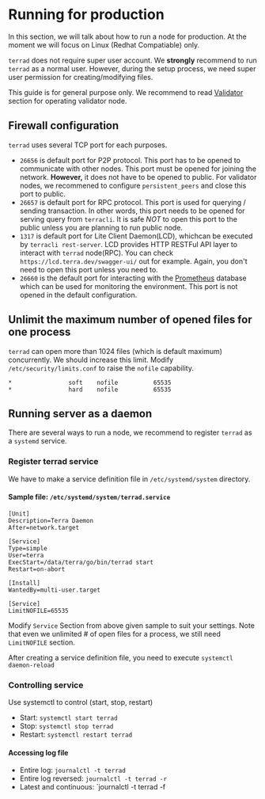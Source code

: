 # Running for production
In this section, we will talk about how to run a node for production. At the moment we will focus on Linux (Redhat Compatiable) only.

`terrad` does not require super user account. We **strongly** recommend to run `terrad` as a normal user. However, during the setup process, we need super user permission for creating/modifying files.

This guide is for general purpose only. We recommend to read [Validator](https://docs.terra.money/features/overview) section for operating validator node.

## Firewall configuration
`terrad` uses several TCP port for each purposes.

* `26656` is default port for P2P protocol. This port has to be opened to communicate with other nodes. This port must be opened for joining the network. **However,** it does not have to be opened to public. For validator nodes, we recommened to configure `persistent_peers` and close this port to public.
* `26657` is default port for RPC protocol. This port is used for querying / sending transaction. In other words, this port needs to be opened for serving query from `terracli`. It is safe _NOT_ to open this port to the public unless you are planning to run public node.
* `1317` is default port for Lite Client Daemon(LCD), whichcan be executed by `terracli rest-server`. LCD provides HTTP RESTFul API layer to interact with `terrad` node(RPC). You can check `https://lcd.terra.dev/swagger-ui/` out for example. Again, you don't need to open this port unless you need to.
* `26660` is the default port for interacting with the [Prometheus](https://prometheus.io) database which can be used for monitoring the environment. This port is not opened in the default configuration.

## Unlimit the maximum number of opened files for one process
`terrad` can open more than 1024 files (which is default maximum) concurrently.
We should increase this limit.
Modify `/etc/security/limits.conf` to raise the `nofile` capability.
```
*                soft    nofile          65535
*                hard    nofile          65535
```

## Running server as a daemon
There are several ways to run a node, we recommend to register `terrad` as a `systemd` service.

### Register terrad service
We have to make a service definition file in `/etc/systemd/system` directory.

#### Sample file: `/etc/systemd/system/terrad.service`
```
[Unit]
Description=Terra Daemon
After=network.target

[Service]
Type=simple
User=terra
ExecStart=/data/terra/go/bin/terrad start
Restart=on-abort

[Install]
WantedBy=multi-user.target

[Service]
LimitNOFILE=65535
```
Modify `Service` Section from above given sample to suit your settings. Note that even we unlimited # of open files for a process, we still need `LimitNOFILE` section.

After creating a service definition file, you need to execute `systemctl daemon-reload`

### Controlling service
Use systemctl to control (start, stop, restart)

* Start: `systemctl start terrad`
* Stop: `systemctl stop terrad`
* Restart: `systemctl restart terrad`

#### Accessing log file
* Entire log: `journalctl -t terrad`
* Entire log reversed: `journalctl -t terrad -r`
* Latest and continuous: `journalctl -t terrad -f
